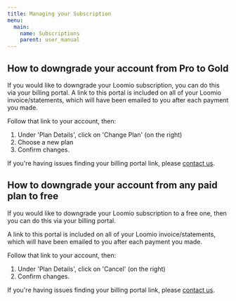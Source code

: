 ```yaml
---
title: Managing your Subscription
menu:
  main:
    name: Subscriptions
    parent: user_manual
---
```


## How to downgrade your account from Pro to Gold

If you would like to downgrade your Loomio subscription, you can do this via your billing portal. A link to this portal is included on all of your Loomio invoice/statements, which will have been emailed to you after each payment you made.

Follow that link to your account, then:

1. Under 'Plan Details', click on 'Change Plan' (on the right)
2. Choose a new plan
3. Confirm changes.

If you're having issues finding your billing portal link, please [contact us](https://www.loomio.org/contact).

## How to downgrade your account from any paid plan to free

If you would like to downgrade your Loomio subscription to a free one, then you can do this via your billing portal.

A link to this portal is included on all of your Loomio invoice/statements, which will have been emailed to you after each payment you made.

Follow that link to your account, then:

1. Under 'Plan Details', click on 'Cancel' (on the right)
2. Confirm changes.

If you're having issues finding your billing portal link, please [contact us](https://www.loomio.org/contact).
